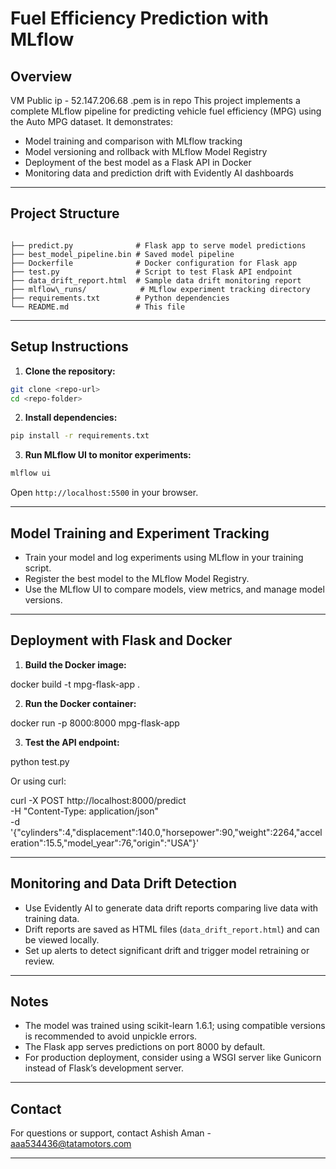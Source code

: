 
# Fuel Efficiency Prediction with MLflow

## Overview
VM Public ip - 52.147.206.68
.pem is in repo
This project implements a complete MLflow pipeline for predicting vehicle fuel efficiency (MPG) using the Auto MPG dataset. It demonstrates:

- Model training and comparison with MLflow tracking  
- Model versioning and rollback with MLflow Model Registry  
- Deployment of the best model as a Flask API in Docker  
- Monitoring data and prediction drift with Evidently AI dashboards  

---

## Project Structure

```

├── predict.py              # Flask app to serve model predictions
├── best_model_pipeline.bin # Saved model pipeline
├── Dockerfile              # Docker configuration for Flask app
├── test.py                 # Script to test Flask API endpoint
├── data_drift_report.html  # Sample data drift monitoring report
├── mlflow\_runs/            # MLflow experiment tracking directory
├── requirements.txt        # Python dependencies
└── README.md               # This file

````

---

## Setup Instructions

1. **Clone the repository:**

```bash
git clone <repo-url>
cd <repo-folder>
````

2. **Install dependencies:**

```bash
pip install -r requirements.txt
```

3. **Run MLflow UI to monitor experiments:**

```bash
mlflow ui
```

Open `http://localhost:5500` in your browser.

---

## Model Training and Experiment Tracking

* Train your model and log experiments using MLflow in your training script.
* Register the best model to the MLflow Model Registry.
* Use the MLflow UI to compare models, view metrics, and manage model versions.

---

## Deployment with Flask and Docker

1. **Build the Docker image:**


docker build -t mpg-flask-app .


2. **Run the Docker container:**


docker run -p 8000:8000 mpg-flask-app


3. **Test the API endpoint:**


python test.py


Or using curl:


curl -X POST http://localhost:8000/predict \
-H "Content-Type: application/json" \
-d '{"cylinders":4,"displacement":140.0,"horsepower":90,"weight":2264,"acceleration":15.5,"model_year":76,"origin":"USA"}'


---

## Monitoring and Data Drift Detection

* Use Evidently AI to generate data drift reports comparing live data with training data.
* Drift reports are saved as HTML files (`data_drift_report.html`) and can be viewed locally.
* Set up alerts to detect significant drift and trigger model retraining or review.

---

## Notes

* The model was trained using scikit-learn 1.6.1; using compatible versions is recommended to avoid unpickle errors.
* The Flask app serves predictions on port 8000 by default.
* For production deployment, consider using a WSGI server like Gunicorn instead of Flask’s development server.

---

## Contact

For questions or support, contact Ashish Aman - aaa534436@tatamotors.com

---




